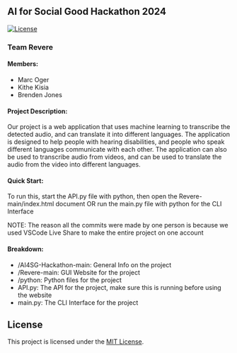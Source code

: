 ## AI for Social Good Hackathon 2024

[![License](https://img.shields.io/badge/license-MIT-blue.svg)](https://opensource.org/licenses/MIT)

### Team Revere

#### Members:
- Marc Oger
- Kithe Kisia
- Brenden Jones
  
#### Project Description:
Our project is a web application that uses machine learning to transcribe the detected audio, and can translate it into different languages. The application is designed to help people with hearing disabilities, and people who speak different languages communicate with each other. The application can also be used to transcribe audio from videos, and can be used to translate the audio from the video into different languages.

#### Quick Start:
To run this, start the API.py file with python, then open the Revere-main/index.html document
OR run the main.py file with python for the CLI Interface

NOTE: The reason all the commits were made by one person is because we used VSCode Live Share to make the entire project on one account

#### Breakdown:
- /AI4SG-Hackathon-main: General Info on the project
- /Revere-main: GUI Website for the project
- /python: Python files for the project
- API.py: The API for the project, make sure this is running before using the website
- main.py: The CLI Interface for the project

## License
This project is licensed under the [MIT License](LICENSE).